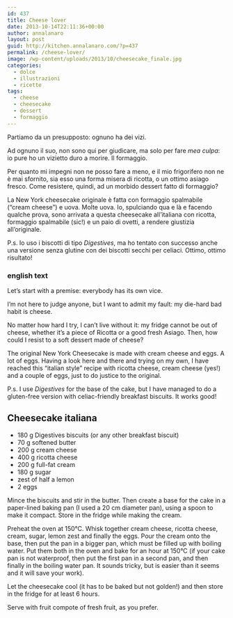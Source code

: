 ```yaml
---
id: 437
title: Cheese lover
date: 2013-10-14T22:11:36+00:00
author: annalanaro
layout: post
guid: http://kitchen.annalanaro.com/?p=437
permalink: /cheese-lover/
image: /wp-content/uploads/2013/10/cheesecake_finale.jpg
categories:
  - dolce
  - illustrazioni
  - ricette
tags:
  - cheese
  - cheesecake
  - dessert
  - formaggio
---
```

Partiamo da un presupposto: ognuno ha dei vizi.

Ad ognuno il suo, non sono qui per giudicare, ma solo per fare _mea culpa_: io pure ho un vizietto duro a morire. Il formaggio.
  
Per quanto mi impegni non ne posso fare a meno, e il mio frigorifero non ne è mai sfornito, sia esso una forma misera di ricotta, o un ottimo asiago fresco. Come resistere, quindi, ad un morbido dessert fatto di formaggio?
  
La New York cheesecake originale è fatta con formaggio spalmabile (&#8220;cream cheese&#8221;) e uova. Molte uova. Io, spulciando qua e là e facendo qualche prova, sono arrivata a questa cheesecake all&#8217;italiana con ricotta, formaggio spalmabile (sic!) e un paio di ovetti, a rendere giustizia all&#8217;originale.

P.s. Io uso i biscotti di tipo _Digestives_, ma ho tentato con successo anche una versione senza glutine con dei biscotti secchi per celiaci. Ottimo, ottimo risultato!

### english text

Let&#8217;s start with a premise: everybody has its own vice.

I&#8217;m not here to judge anyone, but I want to admit my fault: my die-hard bad habit is cheese.
  
No matter how hard I try, I can&#8217;t live without it: my fridge cannot be out of cheese, whether it&#8217;s a piece of Ricotta or a good fresh Asiago. Then, how could I resist to a soft dessert made of cheese?
  
The original New York Cheesecake is made with cream cheese and eggs. A lot of eggs. Having a look here and there and trying on my own, I have reached this &#8220;italian style&#8221; recipe with ricotta cheese, cream cheese (yes!) and a couple of eggs, just to do justice to the original.

P.s. I use _Digestives_ for the base of the cake, but I have managed to do a gluten-free version with celiac-friendly breakfast biscuits. It works good!

## Cheesecake italiana
* 180 g Digestives biscuits (or any other breakfast biscuit)
* 70 g softened butter
* 200 g cream cheese
* 400 g ricotta cheese
* 200 g full-fat cream
* 180 g sugar
* zest of half a lemon
* 2 eggs

Mince the biscuits and stir in the butter. Then create a base for the cake in a paper-lined baking pan (I used a 20 cm diameter pan), using a spoon to make it compact. Store in the fridge while making the cream.
  
Preheat the oven at 150°C. Whisk together cream cheese, ricotta cheese, cream, sugar, lemon zest and finally the eggs. Pour the cream onto the base, then put the pan in a bigger pan, which must be filled up with boiling water. Put them both in the oven and bake for an hour at 150°C (if your cake pan is not waterproof, then put the first pan in a second pan, and then finally in the boiling water pan. It sounds tricky, but is easier than it seems and it will save your work).
  
Let the cheesecake cool (it has to be baked but not golden!) and then store in the fridge for at least 6 hours.
  
Serve with fruit compote of fresh fruit, as you prefer.